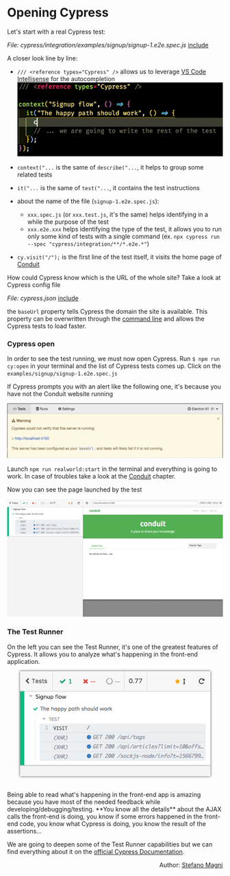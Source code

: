 # Opening Cypress

Let's start with a real Cypress test:

<i>File: cypress/integration/examples/signup/signup-1.e2e.spec.js</i>
[include](../cypress/integration/examples/signup/signup-1.e2e.spec.js)

A closer look line by line:

- `/// <reference types="Cypress" />` allows us to leverage [VS Code Intellisense](https://code.visualstudio.com/docs/editor/intellisense) for the autocompletion
  <img src="../assets/images/opening-cypress/reference-types-cypress.gif" alt="VSCode Intellisense"/>

- `context("...` is the same of `describe("...`, it helps to group some related tests

- `it("...` is the same of `test("...`, it contains the test instructions

- about the name of the file (`signup-1.e2e.spec.js`):

  - `xxx.spec.js` (or `xxx.test.js`, it's the same) helps identifying in a while the purpose of the test
  - `xxx.e2e.xxx` helps identifying the type of the test, it allows you to run only some kind of tests with a single command (ex. `npx cypress run --spec "cypress/integration/**/*.e2e.*"`)

- `cy.visit("/");` is the first line of the test itself, it visits the home page of [Conduit](the-realworld-project.md)

How could Cypress know which is the URL of the whole site? Take a look at Cypress config file

<i>File: cypress.json</i>
[include](../cypress.json)

the `baseUrl` property tells Cypress the domain the site is available. This property can be overwritten through the [command line](https://docs.cypress.io/guides/references/configuration.html#Command-Line) and allows the Cypress tests to load faster.

### Cypress open

In order to see the test running, we must now open Cypress. Run `$ npm run cy:open` in your terminal and the list of Cypress tests comes up. Click on the `examples/signup/signup-1.e2e.spec.js`

If Cypress prompts you with an alert like the following one, it's because you have not the Conduit website running

<img src="../assets/images/opening-cypress/cypress-no-working-website.png" alt="Cypress tells that the website is not running" class="img-border"/>

Launch `npm run realworld:start` in the terminal and everything is going to work. In case of troubles take a look at the [Conduit](the-realworld-project.md) chapter.

Now you can see the page launched by the test

<img src="../assets/images/opening-cypress/cypress-signup-conduit.png" alt="Cypress Conduit" class="img-border"/>

### The Test Runner

On the left you can see the Test Runner, it's one of the greatest features of Cypress. It allows you to analyze what's happening in the front-end application.

<div>
  <img src="../assets/images/opening-cypress/test-runner.png" alt="The Test Runner" style="box-shadow: 0px 0px 5px 0px rgba(0,0,0,0.75); display: block; margin-left: auto; margin-right: auto;"/>
</div>
<br /><br />
Being able to read what's happening in the front-end app is amazing because you have most of the needed feedback while developing/debugging/testing. **You know all the details** about the AJAX calls the front-end is doing, you know if some errors happened in the front-end code, you know what Cypress is doing, you know the result of the assertions...

We are going to deepen some of the Test Runner capabilities but we can find everything about it on the [official Cypress Documentation](https://docs.cypress.io/guides/core-concepts/test-runner.html#Running-Experiments).

<p style='text-align: right;'>Author: <a href="about-us.md#stefano-magni">Stefano Magni</a></p>
